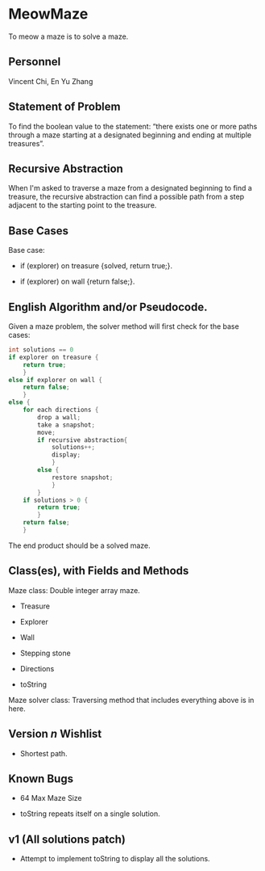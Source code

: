 # MeowMaze
  To meow a maze is to solve a maze.
## Personnel
  Vincent Chi, En Yu Zhang
## Statement of Problem
  To find the boolean value to the statement: “there exists one or more paths through a maze starting at a designated beginning and ending at multiple treasures”.
## Recursive Abstraction
  When I'm asked to traverse a maze from a designated beginning to find a treasure, the recursive abstraction can find a possible path from a step adjacent to the starting point to the treasure. 

## Base Cases
  Base case:
  
  - if (explorer) on treasure {solved, return true;}. 
  
  - if (explorer) on wall {return false;}.
  
## English Algorithm and/or Pseudocode.
Given a maze problem, the solver method will first check for the base cases:

```java
int solutions == 0
if explorer on treasure {
    return true;
    }
else if explorer on wall {
    return false;
    }
else {
    for each directions {
        drop a wall;
        take a snapshot;
        move;
        if recursive abstraction{
            solutions++;
            display;
            }
        else {
            restore snapshot;
            }
        }
    if solutions > 0 {
        return true;
        }
    return false;
    }

```

  The end product should be a solved maze.
  
## Class(es), with Fields and Methods
  Maze class: Double integer array maze. 
   - Treasure
   
   - Explorer
   
   - Wall
   
   - Stepping stone
   
   - Directions
   
   - toString
  
  Maze solver class: Traversing method that includes everything above is in here.

## Version *n* Wishlist
  
  - Shortest path.

## Known Bugs
  - 64 Max Maze Size
  
  - toString repeats itself on a single solution.
 
## v1 (All solutions patch)
- Attempt to implement toString to display all the solutions.
